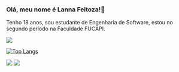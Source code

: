 ### Olá, meu nome é Lanna Feitoza!👋

Tenho 18 anos, sou estudante de Engenharia de Software, estou no segundo período na Faculdade FUCAPI.

<a><img src="https://github-readme-stats.vercel.app/api?username=LannaFeitoza&show_icons=true&theme=dracula"></a>

[![Top Langs](https://github-readme-stats.vercel.app/api/top-langs/?username=LannaFeitoza&layout=compact&show_icons=true&theme=dracula)](https://github.com/LannaFeitoza/github-readme-stats)


<a href="mailto:lannafeitoza15@gmail.com"><img src="https://img.shields.io/badge/Gmail-D14836?style=for-the-badge&logo=gmail&logoColor=white"></a> <a href="https://github.com/LannaFeitoza"><img src="https://img.shields.io/badge/GitHub-100000?style=for-the-badge&logo=github&logoColor=white"></img></a>
